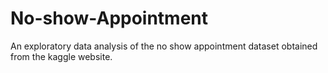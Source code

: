 # No-show-Appointment
An exploratory data analysis of the no show appointment dataset obtained from the kaggle website.
